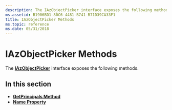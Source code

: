 ```yaml
---
description: The IAzObjectPicker interface exposes the following methods.
ms.assetid: B1906BD1-80C6-4481-B741-B71D39CA33F1
title: IAzObjectPicker Methods
ms.topic: reference
ms.date: 05/31/2018
---
```


# IAzObjectPicker Methods

The [**IAzObjectPicker**](/windows/desktop/api/Azroles/nn-azroles-iazobjectpicker) interface exposes the following methods.

## In this section

-   [**GetPrincipals Method**](/windows/desktop/api/Azroles/nf-azroles-iazobjectpicker-getprincipals)
-   [**Name Property**](/windows/desktop/api/Azroles/nf-azroles-iazobjectpicker-get_name)

 

 



